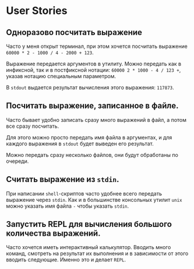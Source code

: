 # User Stories

## Одноразово посчитать выражение
Часто у меня открыт терминал, при этом хочется посчитать выражение `60000 * 2 - 1000 / 4 - 2000 + 123`.

Выражение передается аргументов в утилиту. Можно передать как в инфиксной, так и в постфиксной нотации: `60000 2 * 1000 - 4 / 123 +`, указав нотацию специальным параметром.

В `stdout` выдается результат вычисления этого выражения: `117873`.

## Посчитать выражение, записанное в файле.
Часто бывает удобно записать сразу много выражений в файл, а потом все сразу посчитать.

Для этого можно просто передать имя файла в аргументах, и для каждого выражения в `stdout` будет выведен его результат.

Можно передать сразу несколько файлов, они будут обработаны по очереди.

## Считать выражение из `stdin`.
При написании `shell`-скриптов часто удобнее всего передать выражение через `stdin`. Как и в большинстве консольных утилит `unix` можно указать имя файла `-` чтобы указать `stdin`.

## Запустить REPL для вычисления большого количества выражений.
Часто хочется иметь интерактивный калькулятор. Вводить много команд, смотреть на результат их выполнения и в зависимости от этого вводить следующие.
Именно это и делает `REPL`.